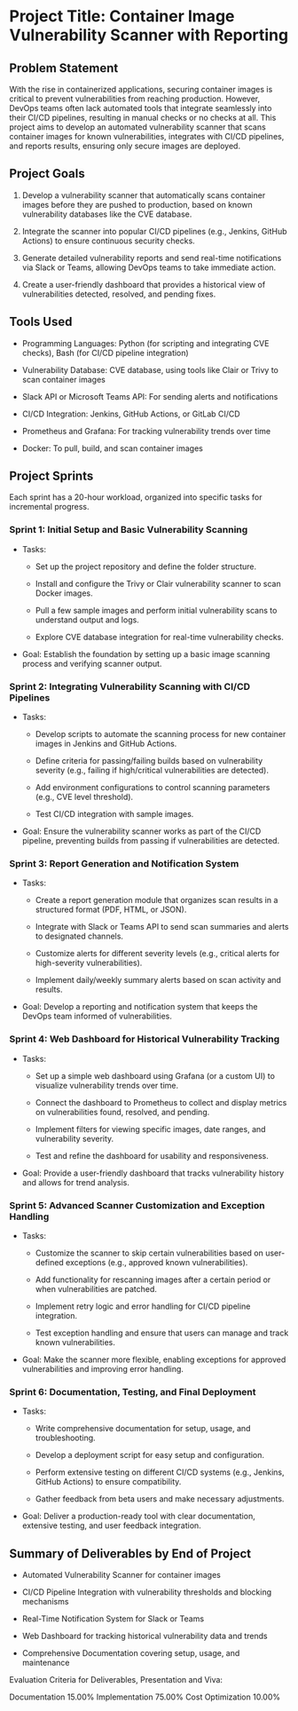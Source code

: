 # Project Title: Container Image Vulnerability Scanner with Reporting


## Problem Statement

With the rise in containerized applications, securing container images is critical to prevent vulnerabilities from reaching production. However, DevOps teams often lack automated tools that integrate seamlessly into their CI/CD pipelines, resulting in manual checks or no checks at all. This project aims to develop an automated vulnerability scanner that scans container images for known vulnerabilities, integrates with CI/CD pipelines, and reports results, ensuring only secure images are deployed.


## Project Goals

1. Develop a vulnerability scanner that automatically scans container images before they are pushed to production, based on known vulnerability databases like the CVE database.

2. Integrate the scanner into popular CI/CD pipelines (e.g., Jenkins, GitHub Actions) to ensure continuous security checks.

3. Generate detailed vulnerability reports and send real-time notifications via Slack or Teams, allowing DevOps teams to take immediate action.

4. Create a user-friendly dashboard that provides a historical view of vulnerabilities detected, resolved, and pending fixes.



 ## Tools Used

- Programming Languages: Python (for scripting and integrating CVE checks), Bash (for CI/CD pipeline integration)

- Vulnerability Database: CVE database, using tools like Clair or Trivy to scan container images

- Slack API or Microsoft Teams API: For sending alerts and notifications

- CI/CD Integration: Jenkins, GitHub Actions, or GitLab CI/CD

- Prometheus and Grafana: For tracking vulnerability trends over time

- Docker: To pull, build, and scan container images




##  Project Sprints


Each sprint has a 20-hour workload, organized into specific tasks for incremental progress.




 ### Sprint 1: Initial Setup and Basic Vulnerability Scanning

- Tasks:

  - Set up the project repository and define the folder structure.

  - Install and configure the Trivy or Clair vulnerability scanner to scan Docker images.

  - Pull a few sample images and perform initial vulnerability scans to understand output and logs.

  - Explore CVE database integration for real-time vulnerability checks.

- Goal: Establish the foundation by setting up a basic image scanning process and verifying scanner output.




 ### Sprint 2: Integrating Vulnerability Scanning with CI/CD Pipelines

- Tasks:

  - Develop scripts to automate the scanning process for new container images in Jenkins and GitHub Actions.

  - Define criteria for passing/failing builds based on vulnerability severity (e.g., failing if high/critical vulnerabilities are detected).

  - Add environment configurations to control scanning parameters (e.g., CVE level threshold).

  - Test CI/CD integration with sample images.

- Goal: Ensure the vulnerability scanner works as part of the CI/CD pipeline, preventing builds from passing if vulnerabilities are detected.




 ### Sprint 3: Report Generation and Notification System

- Tasks:

  - Create a report generation module that organizes scan results in a structured format (PDF, HTML, or JSON).

  - Integrate with Slack or Teams API to send scan summaries and alerts to designated channels.

  - Customize alerts for different severity levels (e.g., critical alerts for high-severity vulnerabilities).

  - Implement daily/weekly summary alerts based on scan activity and results.

- Goal: Develop a reporting and notification system that keeps the DevOps team informed of vulnerabilities.




### Sprint 4: Web Dashboard for Historical Vulnerability Tracking

- Tasks:

  - Set up a simple web dashboard using Grafana (or a custom UI) to visualize vulnerability trends over time.

  - Connect the dashboard to Prometheus to collect and display metrics on vulnerabilities found, resolved, and pending.

  - Implement filters for viewing specific images, date ranges, and vulnerability severity.

  - Test and refine the dashboard for usability and responsiveness.

- Goal: Provide a user-friendly dashboard that tracks vulnerability history and allows for trend analysis.




 ### Sprint 5: Advanced Scanner Customization and Exception Handling

- Tasks:

  - Customize the scanner to skip certain vulnerabilities based on user-defined exceptions (e.g., approved known vulnerabilities).

  - Add functionality for rescanning images after a certain period or when vulnerabilities are patched.

  - Implement retry logic and error handling for CI/CD pipeline integration.

  - Test exception handling and ensure that users can manage and track known vulnerabilities.

- Goal: Make the scanner more flexible, enabling exceptions for approved vulnerabilities and improving error handling.




 ### Sprint 6: Documentation, Testing, and Final Deployment

- Tasks:

  - Write comprehensive documentation for setup, usage, and troubleshooting.

  - Develop a deployment script for easy setup and configuration.

  - Perform extensive testing on different CI/CD systems (e.g., Jenkins, GitHub Actions) to ensure compatibility.

  - Gather feedback from beta users and make necessary adjustments.

- Goal: Deliver a production-ready tool with clear documentation, extensive testing, and user feedback integration.




 ## Summary of Deliverables by End of Project

- Automated Vulnerability Scanner for container images

- CI/CD Pipeline Integration with vulnerability thresholds and blocking mechanisms

- Real-Time Notification System for Slack or Teams

- Web Dashboard for tracking historical vulnerability data and trends

- Comprehensive Documentation covering setup, usage, and maintenance


Evaluation Criteria for Deliverables, Presentation and Viva:

Documentation 15.00%
Implementation 75.00%
Cost Optimization 10.00%
